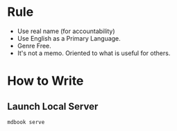 # Rule

- Use real name (for accountability)
- Use English as a Primary Language.
- Genre Free.
- It's not a memo. Oriented to what is useful for others.

# How to Write
## Launch Local Server
```
mdbook serve
```
